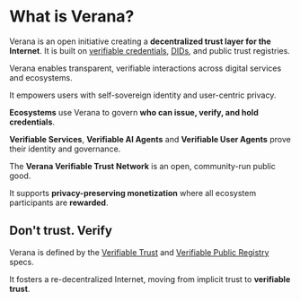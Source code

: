 # What is Verana?

Verana is an open initiative creating a **decentralized trust layer for the Internet**.
It is built on [verifiable credentials](https://www.w3.org/TR/vc-data-model-2.0/), [DIDs](https://www.w3.org/TR/did-1.0/), and public trust registries.

Verana enables transparent, verifiable interactions across digital services and ecosystems.

It empowers users with self-sovereign identity and user-centric privacy.

**Ecosystems** use Verana to govern **who can issue, verify, and hold credentials**.

**Verifiable Services**, **Verifiable AI Agents** and **Verifiable User Agents** prove their identity and governance.

The **Verana Verifiable Trust Network** is an open, community-run public good.

It supports **privacy-preserving monetization** where all ecosystem participants are **rewarded**.

## Don't trust. Verify

Verana is defined by the [Verifiable Trust](https://verana-labs.github.io/verifiable-trust-spec/[) and [Verifiable Public Registry](https://verana-labs.github.io/verifiable-trust-vpr-spec/) specs.

It fosters a re-decentralized Internet, moving from implicit trust to **verifiable trust**.
